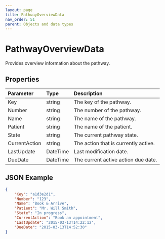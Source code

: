 ```yaml
---
layout: page
title: PathwayOverviewData
nav_order: 51
parent: Objects and data types
---
```


# PathwayOverviewData

Provides overview information about the pathway.

## Properties

| Parameter | Type   | Description                                                 |
|:----------|:-------|:------------------------------------------------------------|
| Key | string | The key of the pathway. |
| Number | string | The number of the pathway. |
| Name | string | The name of the pathway. |
| Patient | string | The name of the patient. |
| State | string | The current pathway state. |
| CurrentAction | string | The action that is currently active. |
| LastUpdate | DateTime | Last modification date. |
| DueDate | DateTime | The current active action due date. |

## JSON Example

```json
{
    "Key": "a1d3e2d1",
    "Number": "123",
    "Name": "Book & Arrive",
    "Patient": "Mr. Will Smith",
    "State": "In progress",
    "CurrentAction": "Book an appointment",
    "LastUpdate": "2015-03-13T14:22:12",
    "DueDate": "2015-03-13T14:52:30"
}
```
